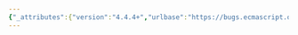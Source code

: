 ```yaml
---
{"_attributes":{"version":"4.4.4+","urlbase":"https://bugs.ecmascript.org/","maintainer":"dherman@mozilla.com"},"bug":{"bug_id":4430,"creation_ts":"2015-07-28 14:59:00 -0700","short_desc":"NativeError message property of prototype object is both implementation defined and the empty string","delta_ts":"2015-07-28 14:59:33 -0700","product":"ECMA-262 Edition 6","component":"technical issues","version":"unspecified","rep_platform":"All","op_sys":"All","bug_status":"CONFIRMED","priority":"Normal","bug_severity":"normal","everconfirmed":true,"reporter":{"uid":"alan.schmitt","name":"Alan Schmitt"},"assigned_to":{"uid":"allen","name":"Allen Wirfs-Brock"},"long_desc":{"commentid":14586,"comment_count":0,"who":{"uid":"alan.schmitt","name":"Alan Schmitt"},"bug_when":"2015-07-28 14:59:33 -0700","thetext":"The object structure of NativeError (19.5.6, http://www.ecma-international.org/ecma-262/6.0/#sec-nativeerror-object-structure) indicates the message property of the prototype object is an implementation dependent string in the introduction of this section: “Each of these objects has the structure described below, differing only in the name used as the constructor name instead of NativeError, in the name property of the prototype object, and in the implementation-defined message property of the prototype object.”\n\nThe detailed specification, however, specifies it to be the empty string (19.5.6.3.2, http://www.ecma-international.org/ecma-262/6.0/#sec-nativeerror.prototype.message): “The initial value of the message property of the prototype for a given NativeError constructor is the empty String.”"}}}
---
```

